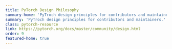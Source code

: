 ```yaml
---
title: PyTorch Design Philosophy
summary-home: 'PyTroch design principles for contributors and maintainers.'
summary: 'PyTroch design principles for contributors and maintainers.'
class: pytorch-resource
link: https://pytorch.org/docs/master/community/design.html
order: 9
featured-home: true
---
```

